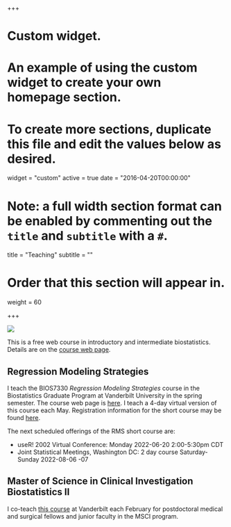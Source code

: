 +++
# Custom widget.
# An example of using the custom widget to create your own homepage section.
# To create more sections, duplicate this file and edit the values below as desired.
widget = "custom"
active = true
date = "2016-04-20T00:00:00"

# Note: a full width section format can be enabled by commenting out the `title` and `subtitle` with a `#`.
title = "Teaching"
subtitle = ""

# Order that this section will appear in.
weight = 60

+++

![](/img/headers/bbrlogo.png)

This is a free web course in introductory and
intermediate biostatistics.  Details are on the
[course web page](http://hbiostat.org/bbr). 

## Regression Modeling Strategies
I teach the BIOS7330 _Regression Modeling Strategies_ course in the
Biostatistics Graduate Program at Vanderbilt University in the spring
semester.  The course web page is
[here](https://hbiostat.org/rms/full).  I teach a
4-day virtual version of this course each May.  Registration
information for the short course may be found
[here](http://hbiostat.org/doc/rms/4day.html).

The next scheduled offerings of the RMS short course are:
* useR! 2002 Virtual Conference: Monday 2022-06-20 2:00-5:30pm CDT
* Joint Statistical Meetings, Washington DC: 2 day course Saturday-Sunday 2022-08-06 -07

## Master of Science in Clinical Investigation Biostatistics II
I co-teach [this course](http://biostat.mc.vanderbilt.edu/MsciBiostatII) at
Vanderbilt each February for postdoctoral medical and surgical fellows
and junior faculty in the MSCI program.

